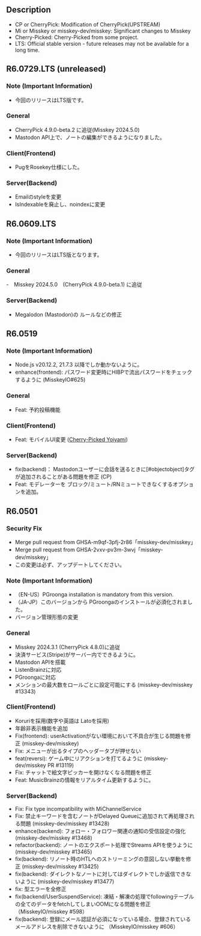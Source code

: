 <!--
## 1.x.x (unreleased)

### Note (Important Information)
-

### General
-

### Client(Frontend)
- 

### Server(Backend)
-

-->

## Description
- CP or CherryPick: Modification of CherryPick(UPSTREAM)
- Mi or Misskey or misskey-dev/misskey: Significant changes to Misskey
- Cherry-Picked: Cherry-Picked from some project.
- LTS: Official stable version - future releases may not be available for a long time.

## R6.0729.LTS (unreleased)

### Note (Important Information)
- 今回のリリースはLTS版です。

### General
- CherryPick 4.9.0-beta.2 に追従(Misskey 2024.5.0)
- Mastodon API上で、ノートの編集ができるようになりました。

### Client(Frontend)
- PugをRosekey仕様にした。

### Server(Backend)
- Emailのstyleを変更
- IsIndexableを廃止し、noindexに変更


## R6.0609.LTS

### Note (Important Information)
- 今回のリリースはLTS版となります。

### General
-　Misskey 2024.5.0　(CherryPick 4.9.0-beta.1) に追従

### Server(Backend)
- Megalodon (Mastodon)の ルールなどの修正


## R6.0519 

### Note (Important Information)
- Node.js v20.12.2, 21.7.3 以降でしか動かないように。
- enhance(frontend): パスワード変更時にHIBPで流出パスワードをチェックするように (MisskeyIO#625)

### General
- Feat: 予約投稿機能

### Client(Frontend)
- Feat: モバイルUI変更 ([Cherry-Picked Yoiyami](https://github.com/yoiyami-dev/yoiyami/commit/7fb8eda97c4e9ed70a54836eee259dc5272aa010))

### Server(Backend)
- fix(backend)： Mastodonユーザーに会話を送るときに[#objectobject]タグが追加されることがある問題を修正 (CP)
- Feat: モデレーターを ブロック/ミュート/RNミュートできなくするオプションを追加。

## R6.0501

### Security Fix
-  Merge pull request from GHSA-m9qf-3pfj-2r86「misskey-dev/misskey」 
-  Merge pull request from GHSA-2vxv-pv3m-3wvj「misskey-dev/misskey」
- この変更は必ず、アップデートしてください。

### Note (Important Information)
- （EN-US）PGroonga installation is mandatory from this version.
- （JA-JP）このバージョンから PGroongaのインストールが必須化されました。
- バージョン管理形態の変更

### General
- Misskey 2024.3.1 (CherryPick 4.8.0)に追従
- 決済サービス(Stripe)がサーバー内でできるように。
- Mastodon APIを搭載
- ListenBrainzに対応
- PGroongaに対応
- メンションの最大数をロールごとに設定可能にする (misskey-dev/misskey #13343)

### Client(Frontend)
- Koruriを採用(数字や英語は Latoを採用)
- 年齢非表示機能を追加
- Fix(frontend): userActivationがない環境において不具合が生じる問題を修正 (misskey-dev/misskey)
- Fix: メニューが出るタイプのヘッダータブが押せない 
- feat(reversi): ゲーム中にリアクションを打てるように (misskey-dev/misskey PR #13119)
- Fix: チャットで絵文字ピッカーを開けなくなる問題を修正
- Feat: MusicBrainzの情報をリアルタイム更新するように。


### Server(Backend)
- Fix: Fix type incompatibility with MiChannelService<boolean>
- Fix: 禁止キーワードを含むノートがDelayed Queueに追加されて再処理される問題 (misskey-dev/misskey #13428) 
- enhance(backend): フォロー・フォロワー関連の通知の受信設定の強化 (misskey-dev/misskey #13468)
- refactor(backend): ノートのエクスポート処理でStreams APIを使うように (misskey-dev/misskey #13465)
- fix(backend): リノート時のHTLへのストリーミングの意図しない挙動を修正 (misskey-dev/misskey #13425)
- fix(backend): ダイレクトなノートに対してはダイレクトでしか返信できないように (misskey-dev/misskey #13477)
- fix: 型エラーを全修正
- fix(backend/UserSuspendService): 凍結・解凍の処理でfollowingテーブルの全てのデータをfetchしてしまいOOMになる問題を修正（MisskeyIO/misskey #598）
- fix(backend): 登録にメール認証が必須になっている場合、登録されているメールアドレスを削除できないように （MisskeyIO/misskey #606）
